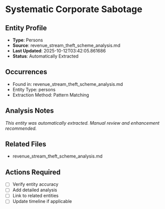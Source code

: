 # Systematic Corporate Sabotage

## Entity Profile
- **Type**: Persons
- **Source**: revenue_stream_theft_scheme_analysis.md
- **Last Updated**: 2025-10-12T03:42:05.861686
- **Status**: Automatically Extracted

## Occurrences
- Found in: revenue_stream_theft_scheme_analysis.md
- Entity Type: persons
- Extraction Method: Pattern Matching

## Analysis Notes
*This entity was automatically extracted. Manual review and enhancement recommended.*

## Related Files
- revenue_stream_theft_scheme_analysis.md

## Actions Required
- [ ] Verify entity accuracy
- [ ] Add detailed analysis
- [ ] Link to related entities
- [ ] Update timeline if applicable
